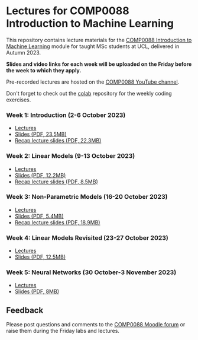 # Lectures for COMP0088 Introduction to Machine Learning

This repository contains lecture materials for the [COMP0088 Introduction to Machine Learning](https://moodle.ucl.ac.uk/course/view.php?id=33722) module for taught MSc students at UCL, delivered in Autumn 2023.

**Slides and video links for each week will be uploaded on the Friday before the week to which they apply.**

Pre-recorded lectures are hosted on the [COMP0088 YouTube channel](https://www.youtube.com/channel/UCro89CYRFPJaNppYFuBqoIA).

Don't forget to check out the [colab](https://github.com/comp0088/colab) repository for the weekly coding exercises.


### Week 1: Introduction (2-6 October 2023)

* [Lectures](https://www.youtube.com/playlist?list=PLBvN5K10PbTiblmEQ_vfn2rHKylX76n4S)
* [Slides (PDF, 23.5MB)](1_Introduction.pdf)
* [Recap lecture slides (PDF, 22.3MB)](1_Recap.pdf)


### Week 2: Linear Models (9-13 October 2023)

* [Lectures](https://www.youtube.com/playlist?list=PLBvN5K10PbTjrxDGBExmcbqM-g_l4kPtE)
* [Slides (PDF, 12.2MB)](2_Linear_Models.pdf)
* [Recap lecture slides (PDF, 8.5MB)](2_Recap.pdf)


### Week 3: Non-Parametric Models (16-20 October 2023)

* [Lectures](https://www.youtube.com/playlist?list=PLBvN5K10PbTh3DiWOlVUpwsuC58CZS4gL)
* [Slides (PDF, 5.4MB)](3_Nonparametric_Models.pdf)
* [Recap lecture slides (PDF, 18.9MB)](3_Recap.pdf)


### Week 4: Linear Models Revisited (23-27 October 2023)

* [Lectures](https://www.youtube.com/playlist?list=PLBvN5K10PbTgWue6bo7f7ubRhbnIViSIz)
* [Slides (PDF, 12.5MB)](4_Linear_Models_Revisited.pdf)


### Week 5: Neural Networks (30 October-3 November 2023)

* [Lectures](https://www.youtube.com/playlist?list=PLBvN5K10PbTjvD-kNafJVcYVYOWFfhb0B)
* [Slides (PDF, 8MB)](5_Neural_Networks.pdf)

<!--

### Week 6: More Neural Networks (15-19 November 2021)

* [Lectures](https://www.youtube.com/playlist?list=PLBvN5K10PbTi4R1vMW7v3wnGv9WpVlDu0)
* [Slides (PDF, 8MB)](6_More_Neural_Networks.pdf)

### Week 7: Clustering & Dimensionality Reduction (22-26 November 2021)

* [Lectures](https://www.youtube.com/playlist?list=PLBvN5K10PbTjvWHRwh-i-7K5vn4QM1mb6)
* [Slides (PDF, 8MB)](7_Clustering.pdf)

### Week 8: Mixture Models & Expectation-Maximisation (29 November-3 December 2021)

* [Lectures](https://www.youtube.com/playlist?list=PLBvN5K10PbTilTWl32KdlUCWkHsGdRjGk)
* [Slides (PDF, 8MB)](8_Mixture_Models.pdf)

### Week 9: Deep Learning Applications (6-10 December 2021)

* [Lectures](https://www.youtube.com/playlist?list=PLBvN5K10PbTjgFAJsfjJEAbpOxzmg2xqF)
* [Slides (PDF, 8MB)](9_Deep_Learning_Applications.pdf)

### Week 10: Fun & Games (13-17 December 2021)

* [Lectures](https://www.youtube.com/playlist?list=PLBvN5K10PbTh_7PDmN_cx3n2FbdaK0ajr)
* [Slides (PDF, 8MB)](10_Fun_and_Games.pdf)


-->

## Feedback

Please post questions and comments to the [COMP0088 Moodle forum](https://moodle.ucl.ac.uk/mod/hsuforum/view.php?id=4987096) or raise them during the Friday labs and lectures.